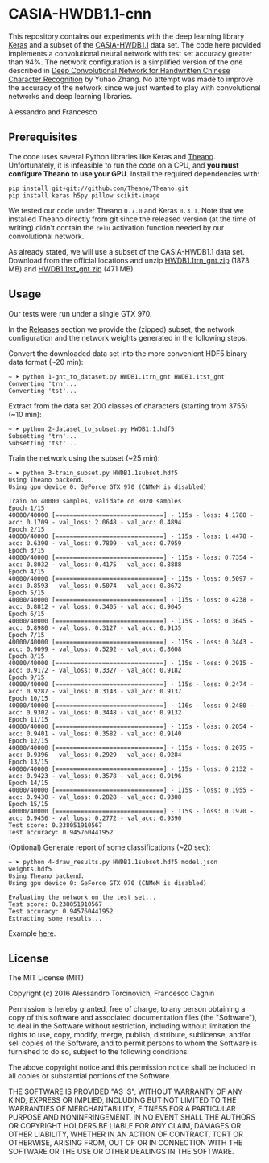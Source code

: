 # CASIA-HWDB1.1-cnn
This repository contains our experiments with the deep learning library [Keras](http://keras.io/) and a subset of the [CASIA-HWDB1.1](http://www.nlpr.ia.ac.cn/databases/handwriting/Home.html) data set. The code here provided implements a convolutional neural network with test set accuracy greater than 94%. The network configuration is a simplified version of the one described in [Deep Convolutional Network for Handwritten Chinese Character Recognition](http://cs231n.stanford.edu/reports/zyh_project.pdf) by Yuhao Zhang. No attempt was made to improve the accuracy of the network since we just wanted to play with convolutional networks and deep learning libraries.

Alessandro and Francesco


## Prerequisites
The code uses several Python libraries like Keras and [Theano](http://deeplearning.net/software/theano/). Unfortunately, it is infeasible to run the code on a CPU, and **you must configure Theano to use your GPU**. Install the required dependencies with:
```
pip install git+git://github.com/Theano/Theano.git
pip install keras h5py pillow scikit-image
```
We tested our code under Theano `0.7.0` and Keras `0.3.1`. Note that we installed Theano directly from git since the released version (at the time of writing) didn't contain the `relu` activation function needed by our convolutional network.

As already stated, we will use a subset of the CASIA-HWDB1.1 data set. Download from the official locations and unzip [HWDB1.1trn_gnt.zip](http://www.nlpr.ia.ac.cn/databases/download/feature_data/HWDB1.1trn_gnt.zip) (1873 MB) and [HWDB1.1tst_gnt.zip](http://www.nlpr.ia.ac.cn/databases/download/feature_data/HWDB1.1tst_gnt.zip) (471 MB).


## Usage
Our tests were run under a single GTX 970.

In the [Releases](https://github.com/integeruser/CASIA-HWDB1.1-cnn/releases) section we provide the (zipped) subset, the network configuration and the network weights generated in the following steps.

Convert the downloaded data set into the more convenient HDF5 binary data format (~20 min):
```
~ ➤ python 1-gnt_to_dataset.py HWDB1.1trn_gnt HWDB1.1tst_gnt
Converting 'trn'...
Converting 'tst'...
```

Extract from the data set 200 classes of characters (starting from 3755) (~10 min):
```
~ ➤ python 2-dataset_to_subset.py HWDB1.1.hdf5
Subsetting 'trn'...
Subsetting 'tst'...
```

Train the network using the subset (~25 min):
```
~ ➤ python 3-train_subset.py HWDB1.1subset.hdf5
Using Theano backend.
Using gpu device 0: GeForce GTX 970 (CNMeM is disabled)

Train on 40000 samples, validate on 8020 samples
Epoch 1/15
40000/40000 [==============================] - 115s - loss: 4.1788 - acc: 0.1709 - val_loss: 2.0648 - val_acc: 0.4894
Epoch 2/15
40000/40000 [==============================] - 115s - loss: 1.4478 - acc: 0.6390 - val_loss: 0.7809 - val_acc: 0.7959
Epoch 3/15
40000/40000 [==============================] - 115s - loss: 0.7354 - acc: 0.8032 - val_loss: 0.4175 - val_acc: 0.8888
Epoch 4/15
40000/40000 [==============================] - 115s - loss: 0.5097 - acc: 0.8593 - val_loss: 0.5074 - val_acc: 0.8672
Epoch 5/15
40000/40000 [==============================] - 115s - loss: 0.4238 - acc: 0.8812 - val_loss: 0.3405 - val_acc: 0.9045
Epoch 6/15
40000/40000 [==============================] - 115s - loss: 0.3645 - acc: 0.8980 - val_loss: 0.3127 - val_acc: 0.9135
Epoch 7/15
40000/40000 [==============================] - 115s - loss: 0.3443 - acc: 0.9099 - val_loss: 0.5292 - val_acc: 0.8608
Epoch 8/15
40000/40000 [==============================] - 115s - loss: 0.2915 - acc: 0.9172 - val_loss: 0.3327 - val_acc: 0.9182
Epoch 9/15
40000/40000 [==============================] - 115s - loss: 0.2474 - acc: 0.9287 - val_loss: 0.3143 - val_acc: 0.9137
Epoch 10/15
40000/40000 [==============================] - 116s - loss: 0.2480 - acc: 0.9302 - val_loss: 0.3448 - val_acc: 0.9132
Epoch 11/15
40000/40000 [==============================] - 115s - loss: 0.2054 - acc: 0.9401 - val_loss: 0.3582 - val_acc: 0.9140
Epoch 12/15
40000/40000 [==============================] - 115s - loss: 0.2075 - acc: 0.9396 - val_loss: 0.2929 - val_acc: 0.9284
Epoch 13/15
40000/40000 [==============================] - 115s - loss: 0.2132 - acc: 0.9423 - val_loss: 0.3578 - val_acc: 0.9196
Epoch 14/15
40000/40000 [==============================] - 115s - loss: 0.1955 - acc: 0.9430 - val_loss: 0.2828 - val_acc: 0.9308
Epoch 15/15
40000/40000 [==============================] - 115s - loss: 0.1970 - acc: 0.9456 - val_loss: 0.2772 - val_acc: 0.9390
Test score: 0.238051910567
Test accuracy: 0.945760441952
```

(Optional) Generate report of some classifications (~20 sec):
```
~ ➤ python 4-draw_results.py HWDB1.1subset.hdf5 model.json weights.hdf5
Using Theano backend.
Using gpu device 0: GeForce GTX 970 (CNMeM is disabled)

Evaluating the network on the test set...
Test score: 0.238051910567
Test accuracy: 0.945760441952
Extracting some results...
```
Example [here](https://integeruser.github.io/misc/CASIA-HWDB1.1-cnn-results.html).


## License
The MIT License (MIT)

Copyright (c) 2016 Alessandro Torcinovich, Francesco Cagnin

Permission is hereby granted, free of charge, to any person obtaining a copy
of this software and associated documentation files (the "Software"), to deal
in the Software without restriction, including without limitation the rights
to use, copy, modify, merge, publish, distribute, sublicense, and/or sell
copies of the Software, and to permit persons to whom the Software is
furnished to do so, subject to the following conditions:

The above copyright notice and this permission notice shall be included in all
copies or substantial portions of the Software.

THE SOFTWARE IS PROVIDED "AS IS", WITHOUT WARRANTY OF ANY KIND, EXPRESS OR
IMPLIED, INCLUDING BUT NOT LIMITED TO THE WARRANTIES OF MERCHANTABILITY,
FITNESS FOR A PARTICULAR PURPOSE AND NONINFRINGEMENT. IN NO EVENT SHALL THE
AUTHORS OR COPYRIGHT HOLDERS BE LIABLE FOR ANY CLAIM, DAMAGES OR OTHER
LIABILITY, WHETHER IN AN ACTION OF CONTRACT, TORT OR OTHERWISE, ARISING FROM,
OUT OF OR IN CONNECTION WITH THE SOFTWARE OR THE USE OR OTHER DEALINGS IN THE
SOFTWARE.
